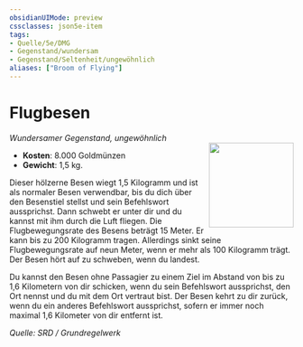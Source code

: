 ```yaml
---
obsidianUIMode: preview
cssclasses: json5e-item
tags:
- Quelle/5e/DMG
- Gegenstand/wundersam
- Gegenstand/Seltenheit/ungewöhnlich
aliases: ["Broom of Flying"]
---
```

# Flugbesen
*Wundersamer Gegenstand, ungewöhnlich*  
<img src="Gegenstände/Fliegender-Besen.webp" align="right" width="150">

- **Kosten**: 8.000 Goldmünzen
- **Gewicht**: 1,5 kg.

Dieser hölzerne Besen wiegt 1,5 Kilogramm und ist als normaler Besen verwendbar, bis du dich über den Besenstiel stellst und sein Befehlswort aussprichst. Dann schwebt er unter dir und du kannst mit ihm durch die Luft fliegen. Die Flugbewegungsrate des Besens beträgt 15 Meter. Er kann bis zu 200 Kilogramm tragen. Allerdings sinkt seine Flugbewegungsrate auf neun Meter, wenn er mehr als 100 Kilogramm trägt. Der Besen hört auf zu schweben, wenn du landest.

Du kannst den Besen ohne Passagier zu einem Ziel im Abstand von bis zu 1,6 Kilometern von dir schicken, wenn du sein Befehlswort aussprichst, den Ort nennst und du mit dem Ort vertraut bist. Der Besen kehrt zu dir zurück, wenn du ein anderes Befehlswort aussprichst, sofern er immer noch maximal 1,6 Kilometer von dir entfernt ist.

*Quelle: SRD / Grundregelwerk*